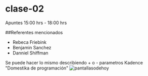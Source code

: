 # clase-02

Apuntes 15:00 hrs - 18:00 hrs

##Referentes mencionados
* Rebeca Friebink
* Benjamin Sanchez
* Danniel Shiffman
  
Se puede hacer lo mismo describiendo + o - parametros
Kadence "Domestika de programación"
![pantallasodehoy](./pantallaso.png)
